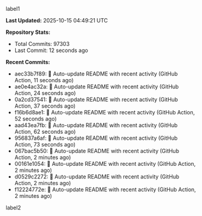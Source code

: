 
label1 
<!-- ACTIVITY_START -->
**Last Updated:** 2025-10-15 04:49:21 UTC

**Repository Stats:**
- Total Commits: 97303
- Last Commit: 12 seconds ago

**Recent Commits:**
- aec33b7f89: 🤖 Auto-update README with recent activity (GitHub Action, 11 seconds ago)
- ae0e4ac32a: 🤖 Auto-update README with recent activity (GitHub Action, 24 seconds ago)
- 0a2cd37541: 🤖 Auto-update README with recent activity (GitHub Action, 37 seconds ago)
- f16b6d8ae1: 🤖 Auto-update README with recent activity (GitHub Action, 52 seconds ago)
- aad43ea7fb: 🤖 Auto-update README with recent activity (GitHub Action, 62 seconds ago)
- 956837a6af: 🤖 Auto-update README with recent activity (GitHub Action, 73 seconds ago)
- 067bac5b50: 🤖 Auto-update README with recent activity (GitHub Action, 2 minutes ago)
- 00161e1054: 🤖 Auto-update README with recent activity (GitHub Action, 2 minutes ago)
- d0529c2272: 🤖 Auto-update README with recent activity (GitHub Action, 2 minutes ago)
- f12224772e: 🤖 Auto-update README with recent activity (GitHub Action, 2 minutes ago)
<!-- ACTIVITY_END -->

label2
